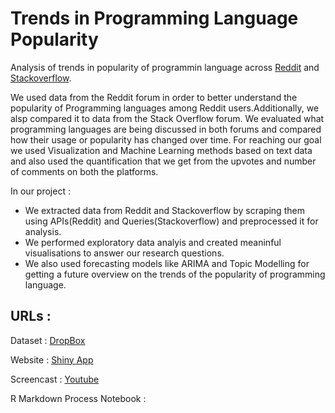 # Trends in Programming Language Popularity

Analysis of trends in popularity of programmin language across [Reddit](https://reddit.com/) and [Stackoverflow](https://stackoverflow.com/).

We used data from the Reddit forum in order to better understand the popularity of Programming languages among Reddit users.Additionally, we alsp compared it to data from the Stack Overflow forum. We evaluated what programming languages are being discussed in both forums and compared how their usage or popularity has changed over time. For reaching our goal we used Visualization and Machine Learning methods based on text data and also used the quantification that we get from the upvotes and number of comments on both the platforms.

In our project :
- We extracted data from Reddit and Stackoverflow by scraping them using APIs(Reddit) and Queries(Stackoverflow) and preprocessed it for analysis.
- We performed exploratory data analyis and created meaninful visualisations to answer our research questions.
- We also used forecasting models like ARIMA and Topic Modelling for getting a future overview on the trends of the popularity of programming language.


## URLs :

Dataset : [DropBox](https://www.dropbox.com/sh/qxgrwp2wyae8i3x/AADNAv3jR6gOaKonMNWt94Kia?dl=0)

Website : [Shiny App](https://www.dropbox.com/sh/qxgrwp2wyae8i3x/AADNAv3jR6gOaKonMNWt94Kia?dl=0)

Screencast : [Youtube](https://www.youtube.com/watch?v=0_W7ekFKxPA)

R Markdown Process Notebook :


